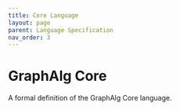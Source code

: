 ```yaml
---
title: Core Language
layout: page
parent: Language Specification
nav_order: 3
---
```


# GraphAlg Core
A formal definition of the GraphAlg Core language.
